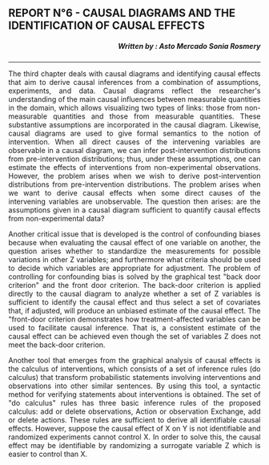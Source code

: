 ## **REPORT N°6 - CAUSAL DIAGRAMS AND THE IDENTIFICATION OF CAUSAL EFFECTS** ##

##### <p style='text-align: right;'> Written by : Asto Mercado Sonia Rosmery
---
<p style='text-align: justify;'>The third chapter deals with causal diagrams and identifying causal effects that aim to derive causal inferences from a combination of assumptions, experiments, and data. Causal diagrams reflect the researcher's understanding of the main causal influences between measurable quantities in the domain, which allows visualizing two types of links: those from non-measurable quantities and those from measurable quantities. These substantive assumptions are incorporated in the causal diagram. Likewise, causal diagrams are used to give formal semantics to the notion of intervention. When all direct causes of the intervening variables are observable in a causal diagram, we can infer post-intervention distributions from pre-intervention distributions; thus, under these assumptions, one can estimate the effects of interventions from non-experimental observations. However, the problem arises when we wish to derive post-intervention distributions from pre-intervention distributions. The problem arises when we want to derive causal effects when some direct causes of the intervening variables are unobservable. The question then arises: are the assumptions given in a causal diagram sufficient to quantify causal effects from non-experimental data?

<p style='text-align: justify;'>Another critical issue that is developed is the control of confounding biases because when evaluating the causal effect of one variable on another, the question arises whether to standardize the measurements for possible variations in other Z variables; and furthermore what criteria should be used to decide which variables are appropriate for adjustment. The problem of controlling for confounding bias is solved by the graphical test "back door criterion" and the front door criterion. The back-door criterion is applied directly to the causal diagram to analyze whether a set of Z variables is sufficient to identify the causal effect and thus select a set of covariates that, if adjusted, will produce an unbiased estimate of the causal effect. The "front-door criterion demonstrates how treatment-affected variables can be used to facilitate causal inference.  That is, a consistent estimate of the causal effect can be achieved even though the set of variables Z does not meet the back-door criterion.

<p style='text-align: justify;'>Another tool that emerges from the graphical analysis of causal effects is the calculus of interventions, which consists of a set of inference rules (do calculus) that transform probabilistic statements involving interventions and observations into other similar sentences. By using this tool, a syntactic method for verifying statements about interventions is obtained. The set of "do calculus" rules has three basic inference rules of the proposed calculus: add or delete observations, Action or observation Exchange, add or delete actions. These rules are sufficient to derive all identifiable causal effects.  However, suppose the causal effect of X on Y is not identifiable and randomized experiments cannot control X. In order to solve this, the causal effect may be identifiable by randomizing a surrogate variable Z which is easier to control than X. 